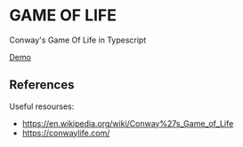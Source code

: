 # GAME OF LIFE

Conway's Game Of Life in Typescript

[Demo](https://annovo.github.io/gameoflife/)

## References

Useful resourses:

* https://en.wikipedia.org/wiki/Conway%27s_Game_of_Life
* https://conwaylife.com/
